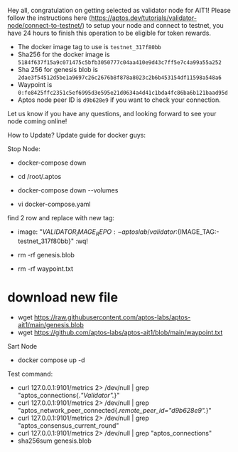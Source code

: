 Hey all, congratulation on getting selected as validator node for AIT1! Please follow the instructions here (https://aptos.dev/tutorials/validator-node/connect-to-testnet/) to setup your node and connect to testnet, you have 24 hours to finish this operation to be eligible for token rewards.
- The docker image tag to use is `testnet_317f80bb`
- Sha256 for the docker image is `5184f637f15a9c071475c5bfb3050777c04aa410e9d43c7ff5e7c4a99a55a252`
- Sha 256 for genesis blob is `2dae3f54512d5be1a9697c26c2676b8f878a8023c2b6b453154df11598a548a6`
- Waypoint is `0:fe8425ffc2351c5ef6995d3e595e21d0634a4d41c1bda4fc86ba6b121baad95d`
- Aptos node peer ID is `d9b628e9` if you want to check your connection.

Let us know if you have any questions, and looking forward to see your node coming online!

How to Update?
Update guide for docker guys:

Stop Node:
- docker-compose down

- cd /root/.aptos
- docker-compose down --volumes
- vi docker-compose.yaml

find 2 row and replace with new tag:
- image: "${VALIDATOR_IMAGE_REPO:-aptoslab/validator}:${IMAGE_TAG:-testnet_317f80bb}"
:wq!

- rm -rf genesis.blob
- rm -rf waypoint.txt

# download new file
- wget https://raw.githubusercontent.com/aptos-labs/aptos-ait1/main/genesis.blob
- wget https://github.com/aptos-labs/aptos-ait1/blob/main/waypoint.txt

Sart Node
- docker compose up -d

Test command:
- curl 127.0.0.1:9101/metrics 2> /dev/null | grep "aptos_connections{.*\"Validator\".*}"
- curl 127.0.0.1:9101/metrics 2> /dev/null | grep "aptos_network_peer_connected{.*remote_peer_id=\"d9b628e9\".*}"
- curl 127.0.0.1:9101/metrics 2> /dev/null | grep "aptos_consensus_current_round"
- curl 127.0.0.1:9101/metrics 2> /dev/null | grep "aptos_connections"
- sha256sum genesis.blob 


